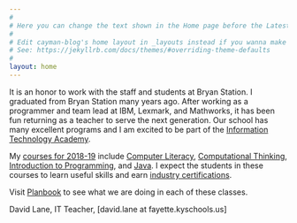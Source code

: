 ```yaml
---
#
# Here you can change the text shown in the Home page before the Latest Posts section.
#
# Edit cayman-blog's home layout in _layouts instead if you wanna make some changes
# See: https://jekyllrb.com/docs/themes/#overriding-theme-defaults
#
layout: home
---
```


It is an honor to work with the staff and students at Bryan Station. 
I graduated from Bryan Station many years ago. After working as a programmer 
and team lead at IBM, Lexmark, and Mathworks, it has been fun returning 
as a teacher to serve the next generation.
Our school has many excellent programs and I am excited to be part of the
<a href="https://www.fcps.net/domain/5384">Information Technology Academy</a>.

My [courses for 2018-19](courses) include 
[Computer Literacy](complit),
[Computational Thinking](compthink),
[Introduction to Programming](introprog),
and [Java](java). 
I expect the students in these courses to learn useful skills
and earn [industry certifications](certifications).

Visit <a href="https://planbook.com/planbook.html?t=1393002&amp;k=bshs">Planbook</a> to see what we are doing in each of these classes.

David Lane,
IT Teacher,
[david.lane at fayette.kyschools.us]